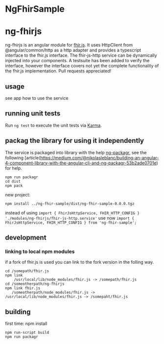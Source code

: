 # NgFhirSample

# ng-fhirjs

ng-fhirjs is an angular module for [fhir.js](https://badge.fury.io/js/fhir.js). It uses HttpClient from @angular/common/http as a http adapter and provides a typescript interface to the fhir.js interface. The fhir-js-http service can be dynamically injected into your components. A testsuite has been added to verify the interface, however the interface covers not yet the complete functionality of the fhir.js implementation. Pull requests appreciated!

## usage
see app how to use the service

## running unit tests
Run `ng test` to execute the unit tests via [Karma](https://karma-runner.github.io).

## packag the library for using it independently
The service is packaged into library with the help [ng-packagr](https://github.com/dherges/ng-packagr), see the following [article(https://medium.com/@nikolasleblanc/building-an-angular-4-component-library-with-the-angular-cli-and-ng-packagr-53b2ade0701e) for help.

```
npm run packagr
cd dist
npm pack
```
new project:
```
npm install ../ng-fhir-sample/dist/ng-fhir-sample-0.0.0.tgz
```

instead of using `import { FhirJsHttpService, FHIR_HTTP_CONFIG }  './modules/ng-fhirjs/fhir-js-http.service'` 
use now `import { FhirJsHttpService, FHIR_HTTP_CONFIG } from 'ng-fhir-sample';`


## development

### linking to local npm modules
if a fork of fhir.js is used you can link to the fork version in the folling way.

```
cd /somepath/fhir.js
npm link
    /usr/local/lib/node_modules/fhir.js -> /somepath/fhir.js
cd /someotherpath/ng-fhirjs
npm link fhir.js
   /someotherpath/node_modules/fhir.js -> /usr/local/lib/node_modules/fhir.js -> /somepaht/fhir.js
```

## building

first time: 
npm install


```
npm run-script build
npm run packagr
```


